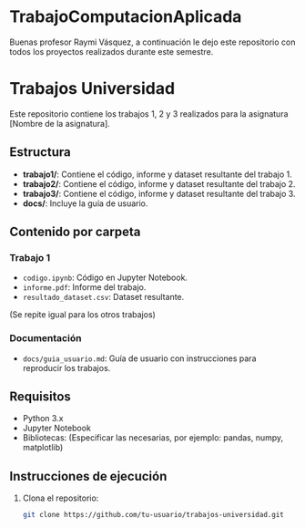 # TrabajoComputacionAplicada
Buenas profesor Raymi Vásquez, a continuación le dejo este repositorio con todos los proyectos realizados durante este semestre.

# Trabajos Universidad

Este repositorio contiene los trabajos 1, 2 y 3 realizados para la asignatura [Nombre de la asignatura].

## Estructura

- **trabajo1/**: Contiene el código, informe y dataset resultante del trabajo 1.
- **trabajo2/**: Contiene el código, informe y dataset resultante del trabajo 2.
- **trabajo3/**: Contiene el código, informe y dataset resultante del trabajo 3.
- **docs/**: Incluye la guía de usuario.

## Contenido por carpeta

### Trabajo 1
- `codigo.ipynb`: Código en Jupyter Notebook.
- `informe.pdf`: Informe del trabajo.
- `resultado_dataset.csv`: Dataset resultante.

(Se repite igual para los otros trabajos)

### Documentación
- `docs/guia_usuario.md`: Guía de usuario con instrucciones para reproducir los trabajos.

## Requisitos
- Python 3.x
- Jupyter Notebook
- Bibliotecas: (Especificar las necesarias, por ejemplo: pandas, numpy, matplotlib)

## Instrucciones de ejecución
1. Clona el repositorio:
   ```bash
   git clone https://github.com/tu-usuario/trabajos-universidad.git
